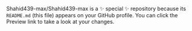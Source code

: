 
Shahid439-max/Shahid439-max is a ✨ special ✨ repository because its `README.md` (this file) appears on your GitHub profile.
You can click the Preview link to take a look at your changes.

